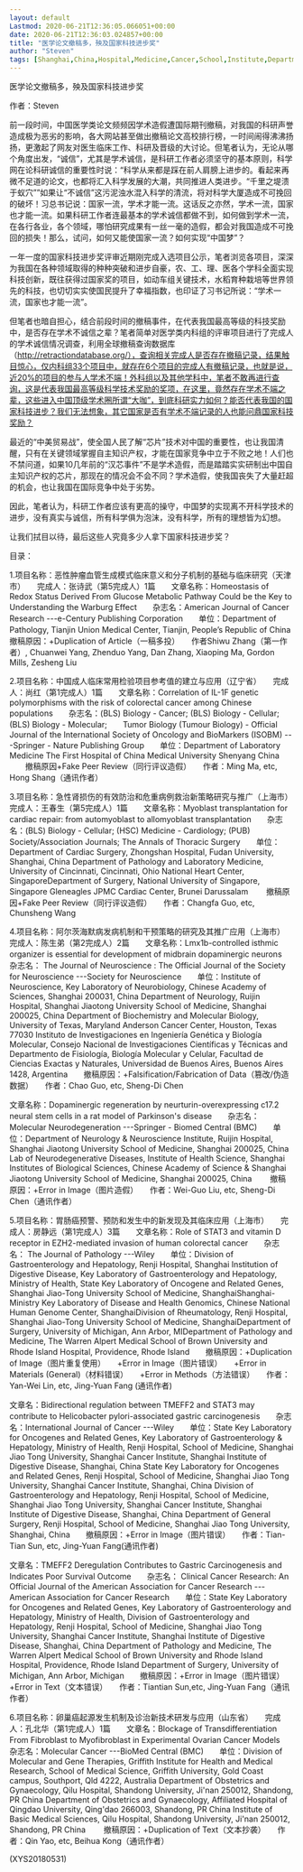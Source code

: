 ```yaml
---
layout: default
Lastmod: 2020-06-21T12:36:05.066051+00:00
date: 2020-06-21T12:36:03.024857+00:00
title: "医学论文撤稿多，殃及国家科技进步奖"
author: "Steven"
tags: [Shanghai,China,Hospital,Medicine,Cancer,School,Institute,Department,Laboratory,新语丝]
---
```


医学论文撤稿多，殃及国家科技进步奖

作者：Steven

前一段时间，中国医学类论文频频因学术造假遭国际期刊撤稿，对我国的科研声誉造成极为恶劣的影响，各大网站甚至做出撤稿论文高校排行榜，一时间闹得沸沸扬扬，更激起了网友对医生临床工作、科研及晋级的大讨论。但笔者认为，无论从哪个角度出发，“诚信”，尤其是学术诚信，是科研工作者必须坚守的基本原则，科学网在论科研诚信的重要性时说：“科学从来都是踩在前人肩膀上进步的。看起来再微不足道的论文，也都将汇入科学发展的大潮，共同推进人类进步。“千里之堤溃于蚁穴””如果让“不诚信”这污泥浊水混入科学的清流，将对科学大厦造成不可挽回的破坏！习总书记说：国家一流，学术才能一流。这话反之亦然，学术一流，国家也才能一流。如果科研工作者连最基本的学术诚信都做不到，如何做到学术一流，在各行各业，各个领域，哪怕研究成果有一丝一毫的造假，都会对我国造成不可挽回的损失！那么，试问，如何又能使国家一流？如何实现“中国梦”？

一年一度的国家科技进步奖评审近期刚完成入选项目公示，笔者浏览各项目，深深为我国在各种领域取得的种种突破和进步自豪，农、工、理、医各个学科全面实现科技创新，既往获得过国家奖的项目，如动车组关键技术，水稻育种栽培等世界领先的科技，也切切实实使国民提升了幸福指数，也印证了习书记所说：“学术一流，国家也才能一流”。

但笔者也暗自担心，结合前段时间的撤稿事件，在代表我国最高等级的科技奖励中，是否存在学术不诚信之辈？笔者简单对医学类内科组的评审项目进行了完成人的学术诚信情况调查，利用全球撤稿查询数据库（http://retractiondatabase.org/），查询相关完成人是否存在撤稿记录，结果触目惊心，仅内科组33个项目中，就存在6个项目的完成人有撤稿记录，也就是说，近20%的项目的参与人学术不端！外科组以及其他学科中，笔者不敢再进行查询，这是代表我国最高等级科学技术奖励的奖项，在这里，竟然存在学术不端之辈，这些进入中国顶级学术圈所谓“大咖”，到底科研实力如何？能否代表我国的国家科技进步？我们无法想象，其它国家是否有学术不端记录的人也能问鼎国家科技奖励？

最近的“中美贸易战”，使全国人民了解“芯片”技术对中国的重要性，也让我国清醒，只有在关键领域掌握自主知识产权，才能在国家竞争中立于不败之地！人们也不禁问道，如果10几年前的“汉芯事件”不是学术造假，而是踏踏实实研制出中国自主知识产权的芯片，那现在的情况会不会不同？学术造假，使我国丧失了大量赶超的机会，也让我国在国际竞争中处于劣势。

因此，笔者认为，科研工作者应该有更高的操守，中国梦的实现离不开科学技术的进步，没有真实与诚信，所有科学俱为泡沫，没有科学，所有的理想皆为幻想。

让我们拭目以待，最后这些人究竟多少人拿下国家科技进步奖？

目录：

1.项目名称：恶性肿瘤血管生成模式临床意义和分子机制的基础与临床研究（天津市）　　完成人：张诗武（第5完成人）1篇　　文章名称：Homeostasis of Redox Status Derived From Glucose Metabolic Pathway Could be the Key to Understanding the Warburg Effect　　杂志名：American Journal of Cancer Research ---e-Century Publishing Corporation　　单位：Department of Pathology, Tianjin Union Medical Center, Tianjin, People’s Republic of China　　撤稿原因：+Duplication of Article（一稿多投）　　作者Shiwu Zhang（第一作者）, Chuanwei Yang, Zhenduo Yang, Dan Zhang, Xiaoping Ma, Gordon Mills, Zesheng Liu

2.项目名称：中国成人临床常用检验项目参考值的建立与应用（辽宁省）　　完成人：尚红（第1完成人）1篇　　文章名称：Correlation of IL-1F genetic polymorphisms with the risk of colorectal cancer among Chinese populations　　杂志名：(BLS) Biology - Cancer; (BLS) Biology - Cellular; (BLS) Biology - Molecular;　　Tumor Biology (Tumour Biology) - Official Journal of the International Society of Oncology and BioMarkers (ISOBM) ---Springer - Nature Publishing Group　　单位：Department of Laboratory Medicine The First Hospital of China Medical University Shenyang China 　　撤稿原因+Fake Peer Review（同行评议造假）　　作者：Ming Ma, etc, Hong Shang（通讯作者）

3.项目名称：急性肾损伤的有效防治和危重病例救治新策略研究与推广（上海市）　　完成人：王春生（第5完成人）1篇　　文章名称：Myoblast transplantation for cardiac repair: from automyoblast to allomyoblast transplantation　　杂志名：(BLS) Biology - Cellular; (HSC) Medicine - Cardiology; (PUB) Society/Association Journals; The Annals of Thoracic Surgery　　单位：Department of Cardiac Surgery, Zhongshan Hospital, Fudan University, Shanghai, China Department of Pathology and Laboratory Medicine, University of Cincinnati, Cincinnati, Ohio National Heart Center, SingaporeDepartment of Surgery, National University of Singapore, Singapore Gleneagles JPMC Cardiac Center, Brunei Darussalam 　　撤稿原因+Fake Peer Review（同行评议造假）　　作者：Changfa Guo, etc, Chunsheng Wang

4.项目名称：阿尔茨海默病发病机制和干预策略的研究及其推广应用（上海市）　　完成人：陈生弟（第2完成人）2篇　　文章名称：Lmx1b-controlled isthmic organizer is essential for development of midbrain dopaminergic neurons　　杂志名： The Journal of Neuroscience : The Official Journal of the Society for Neuroscience ---Society for Neuroscience　　单位：Institute of Neuroscience, Key Laboratory of Neurobiology, Chinese Academy of Sciences, Shanghai 200031, China Department of Neurology, Ruijin Hospital, Shanghai Jiaotong University School of Medicine, Shanghai 200025, China Department of Biochemistry and Molecular Biology, University of Texas, Maryland Anderson Cancer Center, Houston, Texas 77030 Instituto de Investigaciones en Ingeniería Genética y Biología Molecular, Consejo Nacional de Investigaciones Científicas y Técnicas and Departmento de Fisiología, Biología Molecular y Celular, Facultad de Ciencias Exactas y Naturales, Universidad de Buenos Aires, Buenos Aires 1428, Argentina　　撤稿原因：+Falsification/Fabrication of Data（篡改/伪造数据）　　作者：Chao Guo, etc, Sheng-Di Chen

文章名称：Dopaminergic regeneration by neurturin-overexpressing c17.2 neural stem cells in a rat model of Parkinson's disease　　杂志名： Molecular Neurodegeneration ---Springer - Biomed Central (BMC)　　单位：Department of Neurology & Neuroscience Institute, Ruijin Hospital, Shanghai Jiaotong University School of Medicine, Shanghai 200025, China Lab of Neurodegenerative Diseases, Institute of Health Science, Shanghai Institutes of Biological Sciences, Chinese Academy of Science & Shanghai Jiaotong University School of Medicine, Shanghai 200025, China 　　撤稿原因：+Error in Image（图片造假）　　作者：Wei-Guo Liu, etc, Sheng-Di Chen（通讯作者）

5.项目名称：胃肠癌预警、预防和发生中的新发现及其临床应用（上海市）　　完成人：房静远（第1完成人）3篇　　文章名称：Role of STAT3 and vitamin D receptor in EZH2-mediated invasion of human colorectal cancer　　杂志名： The Journal of Pathology ---Wiley　　单位：Division of Gastroenterology and Hepatology, Renji Hospital, Shanghai Institution of Digestive Disease, Key Laboratory of Gastroenterology and Hepatology, Ministry of Health, State Key Laboratory of Oncogene and Related Genes, Shanghai Jiao-Tong University School of Medicine, ShanghaiShanghai-Ministry Key Laboratory of Disease and Health Genomics, Chinese National Human Genome Center, ShanghaiDivision of Rheumatology, Renji Hospital, Shanghai Jiao-Tong University School of Medicine, ShanghaiDepartment of Surgery, University of Michigan, Ann Arbor, MIDepartment of Pathology and Medicine, The Warren Alpert Medical School of Brown University and Rhode Island Hospital, Providence, Rhode Island　　撤稿原因：+Duplication of Image（图片重复使用）　　+Error in Image（图片错误）　　+Error in Materials (General)（材料错误）　　+Error in Methods（方法错误）　　作者：Yan-Wei Lin, etc, Jing-Yuan Fang (通讯作者)

文章名：Bidirectional regulation between TMEFF2 and STAT3 may contribute to Helicobacter pylori-associated gastric carcinogenesis　　杂志名：International Journal of Cancer ---Wiley　　单位：State Key Laboratory for Oncogenes and Related Genes, Key Laboratory of Gastroenterology & Hepatology, Ministry of Health, Renji Hospital, School of Medicine, Shanghai Jiao Tong University, Shanghai Cancer Institute, Shanghai Institute of Digestive Disease, Shanghai, China State Key Laboratory for Oncogenes and Related Genes, Renji Hospital, School of Medicine, Shanghai Jiao Tong University, Shanghai Cancer Institute, Shanghai, China Division of Gastroenterology and Hepatology, Renji Hospital, School of Medicine, Shanghai Jiao Tong University, Shanghai Cancer Institute, Shanghai Institute of Digestive Disease, Shanghai, China Department of General Surgery, Renji Hospital, School of Medicine, Shanghai Jiao Tong University, Shanghai, China　　撤稿原因：+Error in Image（图片错误）　　作者：Tian-Tian Sun, etc, Jing-Yuan Fang(通讯作者)

文章名：TMEFF2 Deregulation Contributes to Gastric Carcinogenesis and Indicates Poor Survival Outcome　　杂志名： Clinical Cancer Research: An Official Journal of the American Association for Cancer Research ---American Association for Cancer Research　　单位：State Key Laboratory for Oncogenes and Related Genes, Key Laboratory of Gastroenterology and Hepatology, Ministry of Health, Division of Gastroenterology and Hepatology, Renji Hospital, School of Medicine, Shanghai Jiao Tong University, Shanghai Cancer Institute, Shanghai Institute of Digestive Disease, Shanghai, China Department of Pathology and Medicine, The Warren Alpert Medical School of Brown University and Rhode Island Hospital, Providence, Rhode Island Department of Surgery, University of Michigan, Ann Arbor, Michigan　　撤稿原因：+Error in Image（图片错误）　　+Error in Text（文本错误）　　作者：Tiantian Sun,etc, Jing-Yuan Fang（通讯作者）

6.项目名称：卵巢癌起源发生机制及诊治新技术研发与应用（山东省）　　完成人：孔北华（第1完成人）1篇　　文章名：Blockage of Transdifferentiation From Fibroblast to Myofibroblast in Experimental Ovarian Cancer Models　　杂志名：Molecular Cancer ---BioMed Central (BMC)　　单位：Division of Molecular and Gene Therapies, Griffith Institute for Health and Medical Research, School of Medical Science, Griffith University, Gold Coast campus, Southport, Qld 4222, Australia Department of Obstetrics and Gynaecology, Qilu Hospital, Shandong University, Ji'nan 250012, Shandong, PR China Department of Obstetrics and Gynaecology, Affiliated Hospital of Qingdao University, Qing'dao 266003, Shandong, PR China Institute of Basic Medical Sciences, Qilu Hospital, Shandong University, Ji'nan 250012, Shandong, PR China 　　撤稿原因：+Duplication of Text（文本抄袭）　　作者：Qin Yao, etc, Beihua Kong（通讯作者）

(XYS20180531)

